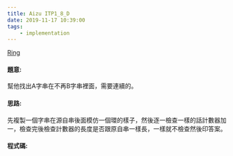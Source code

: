 ```yaml
---
title: Aizu ITP1_8_D
date: 2019-11-17 10:39:00
tags:
    - implementation
---
```

[Ring](http://judge.u-aizu.ac.jp/onlinejudge/description.jsp?id=ITP1_8_D)


#### 題意:
幫他找出A字串在不再B字串裡面，需要連續的。
<!-- more -->
#### 思路:
先複製一個字串在源自串後面模仿一個環的樣子，然後逐一檢查一樣的話計數器加一，檢查完後檢查計數器的長度是否跟原自串一樣長，一樣就不檢查然後印答案。

#### 程式碼:
<script src="https://gist.github.com/Daviswww/fa4b745d816d676bac397dcd0d05b2bd.js"></script>